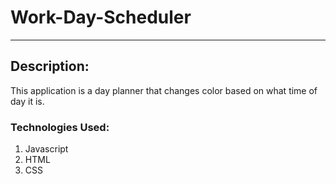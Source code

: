 # Work-Day-Scheduler
---

## Description:
This application is a day planner that changes color based on what time of day it is.

### Technologies Used:
1. Javascript
2. HTML
3. CSS

